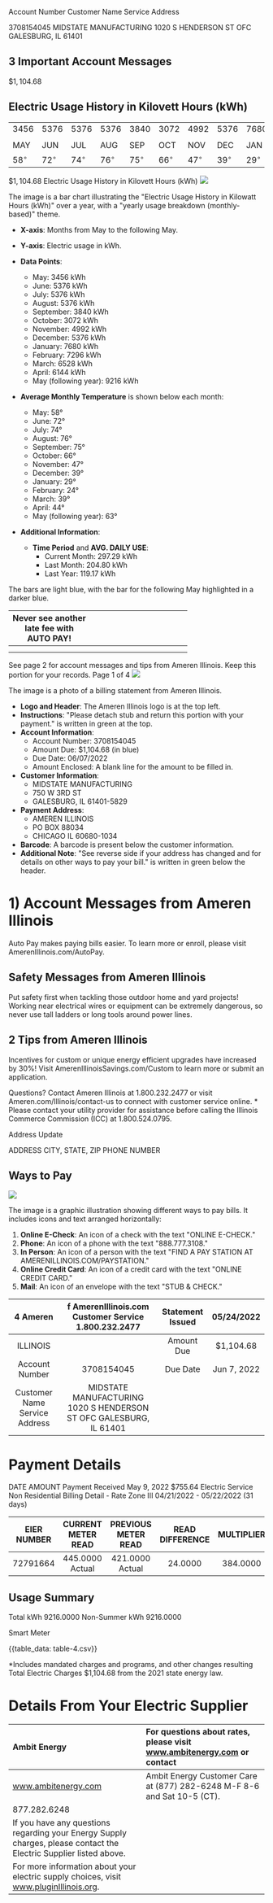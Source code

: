 Account Number
Customer Name
Service Address

3708154045
MIDSTATE MANUFACTURING
1020 S HENDERSON ST OFC
GALESBURG, IL 61401

## 3 Important Account Messages

$\$ 1,104.68$

## Electric Usage History in Kilovett Hours (kWh)

|  |  |  |  |  |  |  |  |  |  |  |  |
| :-- | :-- | :-- | :-- | :-- | :-- | :-- | :-- | :-- | :-- | :-- | :-- |
| 3456 | 5376 | 5376 | 5376 | 3840 | 3072 | 4992 | 5376 | 7680 | 7296 | 6528 | 6144 |
|  |  |  |  |  |  |  |  |  |  |  |  |
| MAY | JUN | JUL | AUG | SEP | OCT | NOV | DEC | JAN | FEB | MAR | APR |
| $58^{\circ}$ | $72^{\circ}$ | $74^{\circ}$ | $76^{\circ}$ | $75^{\circ}$ | $66^{\circ}$ | $47^{\circ}$ | $39^{\circ}$ | $29^{\circ}$ | $24^{\circ}$ | $39^{\circ}$ | $44^{\circ}$ |

$\$ 1,104.68$
Electric Usage History in Kilovett Hours (kWh)
![](images/img-0.jpeg)

The image is a bar chart illustrating the "Electric Usage History in Kilowatt Hours (kWh)" over a year, with a "yearly usage breakdown (monthly-based)" theme. 

- **X-axis**: Months from May to the following May.
- **Y-axis**: Electric usage in kWh.
- **Data Points**:
  - May: 3456 kWh
  - June: 5376 kWh
  - July: 5376 kWh
  - August: 5376 kWh
  - September: 3840 kWh
  - October: 3072 kWh
  - November: 4992 kWh
  - December: 5376 kWh
  - January: 7680 kWh
  - February: 7296 kWh
  - March: 6528 kWh
  - April: 6144 kWh
  - May (following year): 9216 kWh

- **Average Monthly Temperature** is shown below each month:
  - May: 58°
  - June: 72°
  - July: 74°
  - August: 76°
  - September: 75°
  - October: 66°
  - November: 47°
  - December: 39°
  - January: 29°
  - February: 24°
  - March: 39°
  - April: 44°
  - May (following year): 63°

- **Additional Information**:
  - **Time Period** and **AVG. DAILY USE**:
    - Current Month: 297.29 kWh
    - Last Month: 204.80 kWh
    - Last Year: 119.17 kWh

The bars are light blue, with the bar for the following May highlighted in a darker blue.

| Never see another <br> late fee with <br> AUTO PAY! |  |  |  |  |  |  |  |  |  |  |  |  |
| :--: | :--: | :--: | :--: | :--: | :--: | :--: | :--: | :--: | :--: | :--: | :--: | :--: |
|  |  |  |  |  |  |  |  |  |  |  |  |  |
|  |  |  |  |  |  |  |  |  |  |  |  |  |

See page 2 for account messages and tips from Ameren Illinois.
Keep this portion for your records.
Page 1 of 4
![](images/img-1.jpeg)

The image is a photo of a billing statement from Ameren Illinois. 

- **Logo and Header**: The Ameren Illinois logo is at the top left.
- **Instructions**: "Please detach stub and return this portion with your payment." is written in green at the top.
- **Account Information**:
  - Account Number: 3708154045
  - Amount Due: $1,104.68 (in blue)
  - Due Date: 06/07/2022
  - Amount Enclosed: A blank line for the amount to be filled in.
- **Customer Information**:
  - MIDSTATE MANUFACTURING
  - 750 W 3RD ST
  - GALESBURG, IL 61401-5829
- **Payment Address**:
  - AMEREN ILLINOIS
  - PO BOX 88034
  - CHICAGO IL 60680-1034
- **Barcode**: A barcode is present below the customer information.
- **Additional Note**: "See reverse side if your address has changed and for details on other ways to pay your bill." is written in green below the header.

# 1) Account Messages from Ameren Illinois 

Auto Pay makes paying bills easier. To learn more or enroll, please visit AmerenIllinois.com/AutoPay.

## Safety Messages from Ameren Illinois

Put safety first when tackling those outdoor home and yard projects! Working near electrical wires or equipment can be extremely dangerous, so never use tall ladders or long tools around power lines.

## 2 Tips from Ameren Illinois

Incentives for custom or unique energy efficient upgrades have increased by 30\%! Visit AmerenIllinoisSavings.com/Custom to learn more or submit an application.

Questions? Contact Ameren Illinois at 1.800.232.2477 or visit Ameren.com/Illinois/contact-us to connect with customer service online. * Please contact your utility provider for assistance before calling the Illinois Commerce Commission (ICC) at 1.800.524.0795.

Address Update

ADDRESS
CITY, STATE, ZIP
PHONE NUMBER

## Ways to Pay

![](images/img-2.jpeg)

The image is a graphic illustration showing different ways to pay bills. It includes icons and text arranged horizontally:

1. **Online E-Check**: An icon of a check with the text "ONLINE E-CHECK."
2. **Phone**: An icon of a phone with the text "888.777.3108."
3. **In Person**: An icon of a person with the text "FIND A PAY STATION AT AMERENILLINOIS.COM/PAYSTATION."
4. **Online Credit Card**: An icon of a credit card with the text "ONLINE CREDIT CARD."
5. **Mail**: An icon of an envelope with the text "STUB & CHECK."

| 4 Ameren | f AmerenIllinois.com Customer Service 1.800.232.2477 | Statement Issued | 05/24/2022 |
| :--: | :--: | :--: | :--: |
| ILLINOIS |  | Amount Due | \$1,104.68 |
| Account Number | 3708154045 | Due Date | Jun 7, 2022 |
| Customer Name Service Address | MIDSTATE MANUFACTURING 1020 S HENDERSON ST OFC GALESBURG, IL 61401 |  |  |

# Payment Details 

DATE
AMOUNT
Payment Received
May 9, 2022
\$755.64
Electric Service Non Residential Billing Detail - Rate Zone III
04/21/2022 - 05/22/2022 (31 days)

| EIER NUMBER | CURRENT METER READ | PREVIOUS METER READ | READ DIFFERENCE | MULTIPLIER | USAGE |
| :--: | :--: | :--: | :--: | :--: | :--: |
| 72791664 | 445.0000 Actual | 421.0000 Actual | 24.0000 | 384.0000 | 9216.0000 |

## Usage Summary

Total kWh
9216.0000 Non-Summer kWh
$9216.0000$

Smart Meter

{{table_data: table-4.csv}}

*Includes mandated charges and programs, and other changes resulting
Total Electric Charges \$1,104.68
from the 2021 state energy law.

# Details From Your Electric Supplier 

| Ambit Energy | For questions about rates, please visit www.ambitenergy.com or contact |
| :-- | :-- |
| www.ambitenergy.com | Ambit Energy Customer Care at (877) 282-6248 M-F 8-6 and Sat 10-5 (CT). |
| 877.282.6248 |  |
| If you have any questions regarding your Energy Supply charges, please contact the Electric Supplier listed above. |  |
| For more information about your electric supply choices, visit www.pluginIllinois.org. |  |

